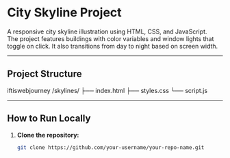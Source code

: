 # City Skyline Project

A responsive city skyline illustration using HTML, CSS, and JavaScript.  
The project features buildings with color variables and window lights that toggle on click. It also transitions from day to night based on screen width.

---

## Project Structure
iftiswebjourney /skylines/
├── index.html
├── styles.css
└── script.js

---

## How to Run Locally

1. **Clone the repository:**

   ```bash
   git clone https://github.com/your-username/your-repo-name.git

